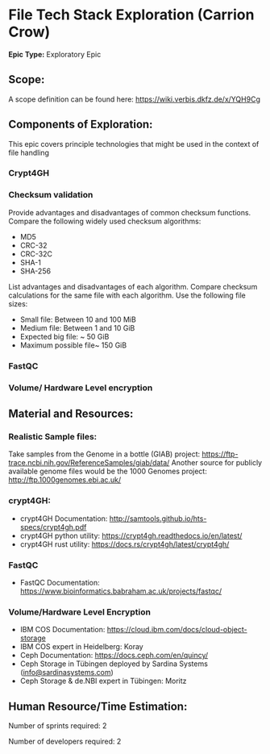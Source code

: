 # File Tech Stack Exploration (Carrion Crow)
**Epic Type:** Exploratory Epic

## Scope:
A scope definition can be found here: https://wiki.verbis.dkfz.de/x/YQH9Cg

## Components of Exploration:
This epic covers principle technologies that might be used in the context of file handling


### Crypt4GH

### Checksum validation

Provide advantages and disadvantages of common checksum functions. Compare the following widely used checksum algorithms:

- MD5
- CRC-32
- CRC-32C
- SHA-1
- SHA-256

List advantages and disadvantages of each algorithm. Compare checksum calculations for the same file with each algorithm. Use the following file sizes:

- Small file: Between 10 and 100 MiB
- Medium file: Between 1 and 10 GiB
- Expected big file: ~ 50 GiB
- Maximum possible file~ 150 GiB


### FastQC

### Volume/ Hardware Level encryption


## Material and Resources:

### Realistic Sample files:
Take samples from the Genome in a bottle (GIAB) project: https://ftp-trace.ncbi.nih.gov/ReferenceSamples/giab/data/
Another source for publicly available genome files would be the 1000 Genomes project: http://ftp.1000genomes.ebi.ac.uk/
### crypt4GH:
- crypt4GH Documentation: http://samtools.github.io/hts-specs/crypt4gh.pdf
- crypt4GH python utility: https://crypt4gh.readthedocs.io/en/latest/
- crypt4GH rust utility: https://docs.rs/crypt4gh/latest/crypt4gh/

### FastQC
- FastQC Documentation: https://www.bioinformatics.babraham.ac.uk/projects/fastqc/

### Volume/Hardware Level Encryption
- IBM COS Documentation: https://cloud.ibm.com/docs/cloud-object-storage
- IBM COS expert in Heidelberg: Koray
- Ceph Documentation: https://docs.ceph.com/en/quincy/
- Ceph Storage in Tübingen deployed by Sardina Systems (info@sardinasystems.com)
- Ceph Storage & de.NBI expert in Tübingen: Moritz


## Human Resource/Time Estimation:

Number of sprints required: 2

Number of developers required: 2
